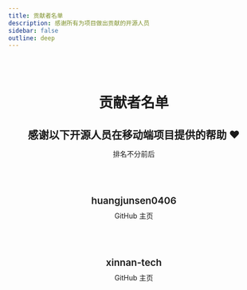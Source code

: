 ```yaml
---
title: 贡献者名单
description: 感谢所有为项目做出贡献的开源人员
sidebar: false
outline: deep
---
```


<div class="contributors-page">

# 贡献者名单

<div class="header-content">
  <h2>感谢以下开源人员在移动端项目提供的帮助 ❤️</h2>
  <p>排名不分前后</p>
</div>

<div class="contributors-list">

  <div class="contributor-card">
    <div class="contributor-name">huangjunsen0406</div>
    <div class="contributor-link"><a href="https://github.com/huangjunsen0406" target="_blank">GitHub 主页</a></div>
  </div>
  
  <div class="contributor-card">
    <div class="contributor-name">xinnan-tech</div>
    <div class="contributor-link"><a href="https://github.com/xinnan-tech" target="_blank">GitHub 主页</a></div>
  </div>

</div>

</div>

<style>
.contributors-page {
  max-width: 900px;
  margin: 0 auto;
  padding: 2rem 1.5rem;
}

.contributors-page h1 {
  text-align: center;
  margin-bottom: 1rem;
}

.header-content {
  text-align: center;
  margin-bottom: 3rem;
}

.header-content h2 {
  color: var(--vp-c-brand);
  margin-bottom: 0.5rem;
}

.contributors-list {
  display: grid;
  grid-template-columns: repeat(auto-fill, minmax(250px, 1fr));
  gap: 1.5rem;
  margin-bottom: 3rem;
}

.contributor-card {
  border: 1px solid var(--vp-c-divider);
  border-radius: 8px;
  padding: 1.5rem;
  transition: all 0.3s ease;
  text-align: center;
}

.contributor-card:hover {
  transform: translateY(-5px);
  box-shadow: 0 5px 15px rgba(0, 0, 0, 0.1);
}

.contributor-name {
  font-size: 1.2rem;
  font-weight: 600;
  margin-bottom: 0.5rem;
}

.contributor-description {
  color: var(--vp-c-text-2);
  font-size: 0.9rem;
  margin-bottom: 0.75rem;
}

.contributor-link a {
  color: var(--vp-c-brand);
  text-decoration: none;
}

.contributor-link a:hover {
  text-decoration: underline;
}

@media (max-width: 768px) {
  .contributors-list {
    grid-template-columns: 1fr;
  }
}
</style> 